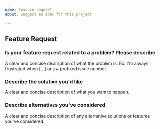 ```yaml
---
name: Feature request
about: Suggest an idea for this project

---
```


## Feature Request

### Is your feature request related to a problem? Please describe

A clear and concise description of what the problem is. Ex. I'm always frustrated when [...] or a # prefixed issue number.

### Describe the solution you'd like

A clear and concise description of what you want to happen.

### Describe alternatives you've considered

A clear and concise description of any alternative solutions or features you've considered.

